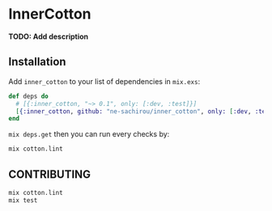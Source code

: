 # InnerCotton

**TODO: Add description**

## Installation

Add `inner_cotton` to your list of dependencies in `mix.exs`:

```elixir
def deps do
  # [{:inner_cotton, "~> 0.1", only: [:dev, :test]}]
  [{:inner_cotton, github: "ne-sachirou/inner_cotton", only: [:dev, :test]}]
end
```

`mix deps.get` then you can run every checks by:

```sh
mix cotton.lint
```

<!--
Documentation can be generated with [ExDoc](https://github.com/elixir-lang/ex_doc)
and published on [HexDocs](https://hexdocs.pm). Once published, the docs can
be found at [https://hexdocs.pm/inner_cotton](https://hexdocs.pm/inner_cotton).
-->

## CONTRIBUTING
```sh
mix cotton.lint
mix test
```
